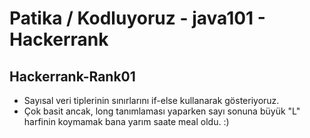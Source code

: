 # Patika / Kodluyoruz - java101 - Hackerrank

## Hackerrank-Rank01
- Sayısal veri tiplerinin sınırlarını if-else kullanarak gösteriyoruz.
- Çok basit ancak, long tanımlaması yaparken sayı sonuna büyük "L" harfinin koymamak bana yarım saate meal oldu. :)